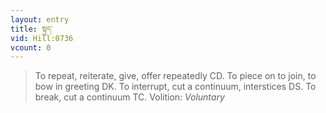 ```yaml
---
layout: entry
title: སྟུད་
vid: Hill:0736
vcount: 0
---
```

> To repeat, reiterate, give, offer repeatedly CD\. To piece on to join, to bow in greeting DK\. To interrupt, cut a continuum, interstices DS\. To break, cut a continuum TC\.
> Volition: _Voluntary_


